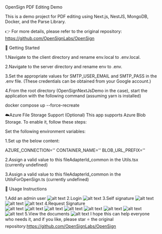 OpenSign PDF Editing Demo

This is a demo project for PDF editing using Next.js, NestJS, MongoDB, Docker, and the Parse Library.

👉 For more details, please refer to the original repository:
https://github.com/OpenSignLabs/OpenSign

🚀 Getting Started

1.Navigate to the client directory and rename env.local to .env.local.

2.Navigate to the server directory and rename env to .env.

3.Set the appropriate values for SMTP_USER_EMAIL and SMTP_PASS in the .env file.
(These credentials can be obtained from your Google account.)

4.From the root directory (OpenSignNextJsDemo in the case), start the application with the following command (assuming yarn is installed)

docker compose up --force-recreate

☁️Azure File Storage Support (Optional)
This app supports Azure Blob Storage. To enable it, follow these steps:

Set the following environment variables:

1.Set up the below content:

AZURE_CONNECTION=''
CONTAINER_NAME=''
BLOB_URL_PREFIX=''

2.Assign a valid value to this fileAdapterId_common in the Utils.tsx (currently undefined)

3.Assign a valid value to this fileAdapterId_common in the UtilsForOpenSign.ts (currently undefined)

📝 Usage Instructions

1.Add an admin user
![alt text](image.png)
2.Login
![alt text](image-1.png)
3.Self signature
![alt text](image-2.png)
![alt text](image-3.png)
![alt text](image-4.png)
4.Request Signature  
![alt text](image-5.png)
![alt text](image-6.png)
![alt text](image-8.png)
![alt text](image-7.png)
![alt text](image-11.png)
![alt text](image-9.png)
![alt text](image-10.png)
![alt text](image-11.png)
5.View the documents
![alt text](image-12.png)
I hope this can help everyone who needs it, and if you like, please star ⭐ the original repository:https://github.com/OpenSignLabs/OpenSign
